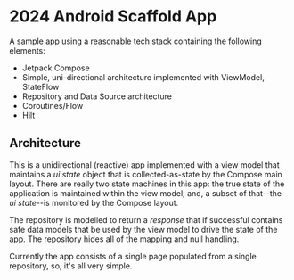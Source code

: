 # 2024 Android Scaffold App

A sample app using a reasonable tech stack containing the following elements:

* Jetpack Compose
* Simple, uni-directional architecture implemented with ViewModel, StateFlow
* Repository and Data Source architecture
* Coroutines/Flow
* Hilt

## Architecture
This is a unidirectional (reactive) app implemented with a view model that maintains a _ui state_ object that is collected-as-state by the Compose main layout.
There are really two state machines in this app:  the true state of the application is maintained within the view model;  and, a subset of that--the _ui state_--is monitored by the Compose layout.

The repository is modelled to return a _response_ that if successful contains safe data models that be used by the view model to drive the state of the app.  The repository hides all of the mapping and null handling.

Currently the app consists of a single page populated from a single repository, so, it's all very simple.

